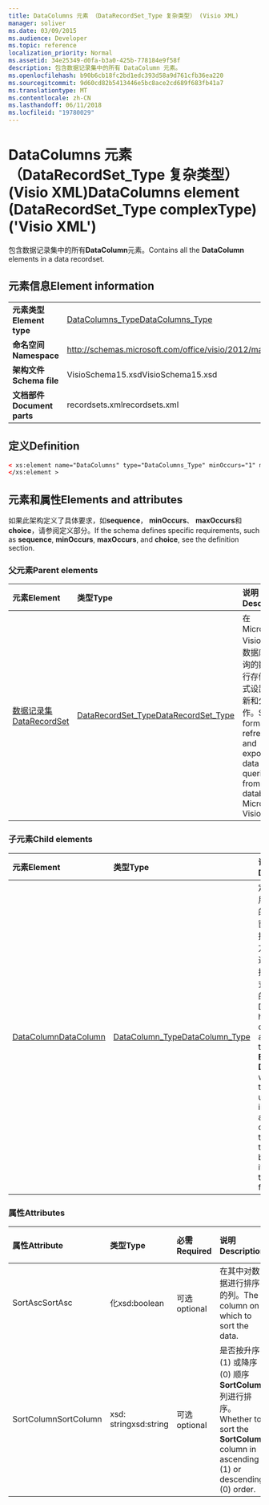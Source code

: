 ```yaml
---
title: DataColumns 元素 （DataRecordSet_Type 复杂类型） (Visio XML)
manager: soliver
ms.date: 03/09/2015
ms.audience: Developer
ms.topic: reference
localization_priority: Normal
ms.assetid: 34e25349-d0fa-b3a0-425b-778184e9f58f
description: 包含数据记录集中的所有 DataColumn 元素。
ms.openlocfilehash: b90b6cb18fc2bd1edc393d58a9d761cfb36ea220
ms.sourcegitcommit: 9d60cd82b5413446e5bc8ace2cd689f683fb41a7
ms.translationtype: MT
ms.contentlocale: zh-CN
ms.lasthandoff: 06/11/2018
ms.locfileid: "19780029"
---
```

# <a name="datacolumns-element-datarecordsettype-complextype-visio-xml"></a><span data-ttu-id="1eda0-103">DataColumns 元素 （DataRecordSet_Type 复杂类型） (Visio XML)</span><span class="sxs-lookup"><span data-stu-id="1eda0-103">DataColumns element (DataRecordSet_Type complexType) ('Visio XML')</span></span>

<span data-ttu-id="1eda0-104">包含数据记录集中的所有**DataColumn**元素。</span><span class="sxs-lookup"><span data-stu-id="1eda0-104">Contains all the **DataColumn** elements in a data recordset.</span></span> 
  
## <a name="element-information"></a><span data-ttu-id="1eda0-105">元素信息</span><span class="sxs-lookup"><span data-stu-id="1eda0-105">Element information</span></span>

|||
|:-----|:-----|
|<span data-ttu-id="1eda0-106">**元素类型**</span><span class="sxs-lookup"><span data-stu-id="1eda0-106">**Element type**</span></span> <br/> |[<span data-ttu-id="1eda0-107">DataColumns_Type</span><span class="sxs-lookup"><span data-stu-id="1eda0-107">DataColumns_Type</span></span>](datacolumns_type-complextypevisio-xml.md) <br/> |
|<span data-ttu-id="1eda0-108">**命名空间**</span><span class="sxs-lookup"><span data-stu-id="1eda0-108">**Namespace**</span></span> <br/> |http://schemas.microsoft.com/office/visio/2012/main  <br/> |
|<span data-ttu-id="1eda0-109">**架构文件**</span><span class="sxs-lookup"><span data-stu-id="1eda0-109">**Schema file**</span></span> <br/> |<span data-ttu-id="1eda0-110">VisioSchema15.xsd</span><span class="sxs-lookup"><span data-stu-id="1eda0-110">VisioSchema15.xsd</span></span>  <br/> |
|<span data-ttu-id="1eda0-111">**文档部件**</span><span class="sxs-lookup"><span data-stu-id="1eda0-111">**Document parts**</span></span> <br/> |<span data-ttu-id="1eda0-112">recordsets.xml</span><span class="sxs-lookup"><span data-stu-id="1eda0-112">recordsets.xml</span></span>  <br/> |
   
## <a name="definition"></a><span data-ttu-id="1eda0-113">定义</span><span class="sxs-lookup"><span data-stu-id="1eda0-113">Definition</span></span>

```XML
< xs:element name="DataColumns" type="DataColumns_Type" minOccurs="1" maxOccurs="1" >
</xs:element >
```

## <a name="elements-and-attributes"></a><span data-ttu-id="1eda0-114">元素和属性</span><span class="sxs-lookup"><span data-stu-id="1eda0-114">Elements and attributes</span></span>

<span data-ttu-id="1eda0-115">如果此架构定义了具体要求，如**sequence**， **minOccurs**、 **maxOccurs**和**choice**，请参阅定义部分。</span><span class="sxs-lookup"><span data-stu-id="1eda0-115">If the schema defines specific requirements, such as **sequence**, **minOccurs**, **maxOccurs**, and **choice**, see the definition section.</span></span> 
  
### <a name="parent-elements"></a><span data-ttu-id="1eda0-116">父元素</span><span class="sxs-lookup"><span data-stu-id="1eda0-116">Parent elements</span></span>

|<span data-ttu-id="1eda0-117">**元素**</span><span class="sxs-lookup"><span data-stu-id="1eda0-117">**Element**</span></span>|<span data-ttu-id="1eda0-118">**类型**</span><span class="sxs-lookup"><span data-stu-id="1eda0-118">**Type**</span></span>|<span data-ttu-id="1eda0-119">**说明**</span><span class="sxs-lookup"><span data-stu-id="1eda0-119">**Description**</span></span>|
|:-----|:-----|:-----|
|[<span data-ttu-id="1eda0-120">数据记录集</span><span class="sxs-lookup"><span data-stu-id="1eda0-120">DataRecordSet</span></span>](datarecordset-element-datarecordsets_type-complextypevisio-xml.md) <br/> |[<span data-ttu-id="1eda0-121">DataRecordSet_Type</span><span class="sxs-lookup"><span data-stu-id="1eda0-121">DataRecordSet_Type</span></span>](datarecordset_type-complextypevisio-xml.md) <br/> |<span data-ttu-id="1eda0-122">在 Microsoft Visio 中对从数据库中查询的数据进行存储、格式设置、刷新和公开操作。</span><span class="sxs-lookup"><span data-stu-id="1eda0-122">Stores, formats, refreshes, and exposes data queried from a database in Microsoft Visio.</span></span>  <br/> |
   
### <a name="child-elements"></a><span data-ttu-id="1eda0-123">子元素</span><span class="sxs-lookup"><span data-stu-id="1eda0-123">Child elements</span></span>

|<span data-ttu-id="1eda0-124">**元素**</span><span class="sxs-lookup"><span data-stu-id="1eda0-124">**Element**</span></span>|<span data-ttu-id="1eda0-125">**类型**</span><span class="sxs-lookup"><span data-stu-id="1eda0-125">**Type**</span></span>|<span data-ttu-id="1eda0-126">**说明**</span><span class="sxs-lookup"><span data-stu-id="1eda0-126">**Description**</span></span>|
|:-----|:-----|:-----|
|[<span data-ttu-id="1eda0-127">DataColumn</span><span class="sxs-lookup"><span data-stu-id="1eda0-127">DataColumn</span></span>](datacolumn-element-datacolumns_type-complextypevisio-xml.md) <br/> |[<span data-ttu-id="1eda0-128">DataColumn_Type</span><span class="sxs-lookup"><span data-stu-id="1eda0-128">DataColumn_Type</span></span>](datacolumn_type-complextypevisio-xml.md) <br/> |<span data-ttu-id="1eda0-129">定义在 Visio 用户界面中的**外部数据**窗口中的数据列的显示方式，并通过定义其数据类型和格式限定列中的数据。</span><span class="sxs-lookup"><span data-stu-id="1eda0-129">Defines how a data column appears in the **External Data** window in the Visio user interface and qualifies the data in the column by defining its data type and formatting.</span></span>  <br/> |
   
### <a name="attributes"></a><span data-ttu-id="1eda0-130">属性</span><span class="sxs-lookup"><span data-stu-id="1eda0-130">Attributes</span></span>

|<span data-ttu-id="1eda0-131">**属性**</span><span class="sxs-lookup"><span data-stu-id="1eda0-131">**Attribute**</span></span>|<span data-ttu-id="1eda0-132">**类型**</span><span class="sxs-lookup"><span data-stu-id="1eda0-132">**Type**</span></span>|<span data-ttu-id="1eda0-133">**必需**</span><span class="sxs-lookup"><span data-stu-id="1eda0-133">**Required**</span></span>|<span data-ttu-id="1eda0-134">**说明**</span><span class="sxs-lookup"><span data-stu-id="1eda0-134">**Description**</span></span>|<span data-ttu-id="1eda0-135">**可能的值**</span><span class="sxs-lookup"><span data-stu-id="1eda0-135">**Possible values**</span></span>|
|:-----|:-----|:-----|:-----|:-----|
|<span data-ttu-id="1eda0-136">SortAsc</span><span class="sxs-lookup"><span data-stu-id="1eda0-136">SortAsc</span></span>  <br/> |<span data-ttu-id="1eda0-137">化</span><span class="sxs-lookup"><span data-stu-id="1eda0-137">xsd:boolean</span></span>  <br/> |<span data-ttu-id="1eda0-138">可选</span><span class="sxs-lookup"><span data-stu-id="1eda0-138">optional</span></span>  <br/> |<span data-ttu-id="1eda0-139">在其中对数据进行排序的列。</span><span class="sxs-lookup"><span data-stu-id="1eda0-139">The column on which to sort the data.</span></span>  <br/> |<span data-ttu-id="1eda0-140">化类型的值。</span><span class="sxs-lookup"><span data-stu-id="1eda0-140">Values of the xsd:boolean type.</span></span>  <br/> |
|<span data-ttu-id="1eda0-141">SortColumn</span><span class="sxs-lookup"><span data-stu-id="1eda0-141">SortColumn</span></span>  <br/> |<span data-ttu-id="1eda0-142">xsd: string</span><span class="sxs-lookup"><span data-stu-id="1eda0-142">xsd:string</span></span>  <br/> |<span data-ttu-id="1eda0-143">可选</span><span class="sxs-lookup"><span data-stu-id="1eda0-143">optional</span></span>  <br/> |<span data-ttu-id="1eda0-144">是否按升序 (1) 或降序 (0) 顺序**SortColumn**列进行排序。</span><span class="sxs-lookup"><span data-stu-id="1eda0-144">Whether to sort the **SortColumn** column in ascending (1) or descending (0) order.</span></span>  <br/> |<span data-ttu-id="1eda0-145">Xsd: string 类型的值。</span><span class="sxs-lookup"><span data-stu-id="1eda0-145">Values of the xsd:string type.</span></span>  <br/> |
   

